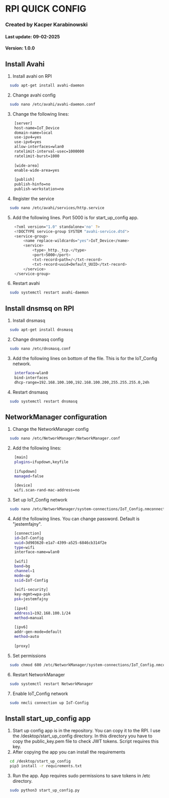 # RPI QUICK CONFIG
### Created by Kacper Karabinowski
#### Last update: 09-02-2025
#### Version: 1.0.0

## Install Avahi
1. Install avahi on RPI
```bash
  sudo apt-get install avahi-daemon
```
2. Change avahi config
```bash
  sudo nano /etc/avahi/avahi-daemon.conf
```
3. Change the following lines:
```bash
    [server]
    host-name=IoT_Device
    domain-name=local
    use-ipv4=yes
    use-ipv6=yes
    allow-interfaces=wlan0
    ratelimit-interval-usec=1000000
    ratelimit-burst=1000
    
    [wide-area]
    enable-wide-area=yes
    
    [publish]
    publish-hinfo=no
    publish-workstation=no
```
4. Register the service
```bash
  sudo nano /etc/avahi/services/http.service
```
5. Add the following lines. Port 5000 is for start_up_config app.
```bash
    <?xml version="1.0" standalone='no' ?>
    <!DOCTYPE service-group SYSTEM "avahi-service.dtd">
    <service-group>
        <name replace-wildcards="yes">IoT_Device</name>
        <service>
            <type>_http._tcp.</type>
            <port>5000</port>
            <txt-record>path=/</txt-record>
            <txt-record>uuid=Default_UUID</txt-record>
        </service>
    </service-group>
```
6. Restart avahi
```bash
  sudo systemctl restart avahi-daemon
```

## Install dnsmsq on RPI
1. Install dnsmasq
```bash
  sudo apt-get install dnsmasq
```
2. Change dnsmasq config
```bash
  sudo nano /etc/dnsmasq.conf
```
3. Add the following lines on bottom of the file. This is for the IoT_Config network.
```bash
    interface=wlan0
    bind-interfaces
    dhcp-range=192.168.100.100,192.168.100.200,255.255.255.0,24h
```
4. Restart dnsmasq
```bash
  sudo systemctl restart dnsmasq
```

## NetworkManager configuration
1. Change the NetworkManager config
```bash
  sudo nano /etc/NetworkManager/NetworkManager.conf
```
2. Add the following lines:
```bash
    [main]
    plugins=ifupdown,keyfile
    
    [ifupdown]
    managed=false
    
    [device]
    wifi.scan-rand-mac-address=no
```
3. Set up IoT_Config network
```bash
  sudo nano /etc/NetworkManager/system-connections/IoT_Config.nmconnection
```
4. Add the following lines. You can change password. Default is "jestemfajny".
```bash
    [connection]
    id=IoT-Config
    uuid=3d903620-e1a7-4399-a525-6846cb314f2e
    type=wifi
    interface-name=wlan0
    
    [wifi]
    band=bg
    channel=1
    mode=ap
    ssid=IoT-Config
    
    [wifi-security]
    key-mgmt=wpa-psk
    psk=jestemfajny
    
    [ipv4]
    address1=192.168.100.1/24
    method=manual
    
    [ipv6]
    addr-gen-mode=default
    method=auto
    
    [proxy]
```
5. Set permissions
```bash
  sudo chmod 600 /etc/NetworkManager/system-connections/IoT_Config.nmconnection
```
6. Restart NetworkManager
```bash
  sudo systemctl restart NetworkManager
```
7. Enable IoT_Config network
```bash
  sudo nmcli connection up IoT-Config
```

## Install start_up_config app
1. Start up config app is in the repository. You can copy it to the RPI. I use the /desktop/start_up_config directory.
In this directory you have to copy the public_key.pem file to check JWT tokens. Script requires this key.
2. After copying the app you can install the requirements
```bash
  cd /desktop/start_up_config
  pip3 install -r requirements.txt
```
3. Run the app. App requires sudo permissions to save tokens in /etc directory.
```bash
  sudo python3 start_up_config.py
```

